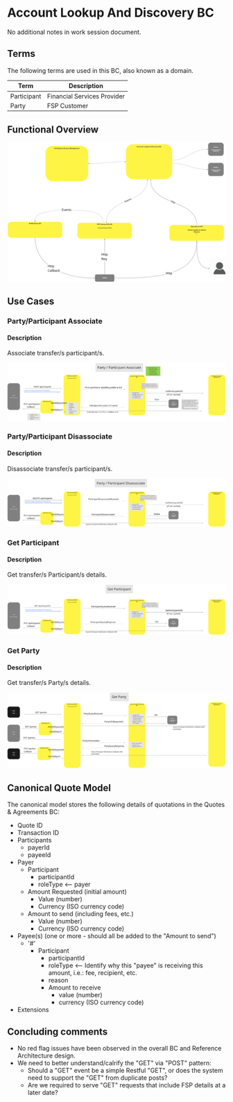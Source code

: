 # Account Lookup And Discovery BC

No additional notes in work session document.

## Terms

The following terms are used in this BC, also known as a domain.

| Term | Description |
|---|---|
| Participant | Financial Services Provider |
| Party | FSP Customer |

## Functional Overview

![Use Case - Functional Overview](./assets/aldFunctionalFlow20210825.png)
>

## Use Cases

### Party/Participant Associate

#### Description

Associate transfer/s participant/s.

![Use Case - Party/Participant Associate](./assets/aldPartyParticipantAssoc_20210825.png)
>

### Party/Participant Disassociate

#### Description

Disassociate transfer/s participant/s.

![Use Case - Party/Participant Disassociate](./assets/aldPartyParticipantDisassoc_20210825.png)
>

### Get Participant

#### Description

Get transfer/s Participant/s details.

![Use Case - Get Participant](./assets/aldGetParticipant_20210825.png)
>

### Get Party

#### Description

Get transfer/s Party/s details.

![Use Case - Get Party](./assets/aldGetParty_20210825.png)
>

## Canonical Quote Model

The canonical model stores the following details of quotations in the Quotes & Agreements BC:

 - Quote ID
 - Transaction ID
 - Participants
   - payerId
   - payeeId
 - Payer
   - Participant
     - participantId
     - roleType <-- payer
   - Amount Requested (initial amount)
     - Value (number)
     - Currency (ISO currency code)
    - Amount to send (including fees, etc.)
      - Value (number)
      - Currency (ISO currency code)
 - Payee(s) (one or more - should all be added to the "Amount to send")
   - '#'
     - Participant
       - participantId
       - roleType <-- Identify why this "payee" is receiving this amount, i.e.: fee, recipient, etc.
       - reason
       - Amount to receive
         - value (number)
         - currency (ISO currency code)
 - Extensions

## Concluding comments

 * No red flag issues have been observed in the overall BC and Reference Architecture design.
 * We need to better understand/calrify the "GET" via "POST" pattern:
   * Should a "GET" event be a simple Restful "GET", or does the system need to support the "GET" from duplicate posts?
   * Are we required to serve "GET" requests that include FSP details at a later date?

<!--## Notes -->
<!-- Footnotes themselves at the bottom. -->

[^1]: Common Interfaces: [Mojaloop Common Interface List](../../commonInterfaces.md)
